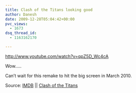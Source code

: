 ```yaml
---
title: Clash of the Titans looking good
author: Danesh
date: 2009-12-28T05:04:42+00:00
pvc_views:
  - 1673
dsq_thread_id:
  - 1163162170

---
```

http://www.youtube.com/watch?v=qpZ5D_Wc4cA

Wow&#8230;.. 

Can&#8217;t wait for this remake to hit the big screen in March 2010.

Source: [IMDB][1] || [Clash of the Titans][2]

 [1]: http://www.imdb.com/title/tt0800320/
 [2]: http://clash-of-the-titans.warnerbros.com/